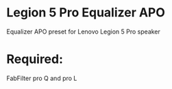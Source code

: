 # Legion 5 Pro Equalizer APO
Equalizer APO preset for Lenovo Legion 5 Pro speaker
# Required:
FabFilter pro Q and pro L

